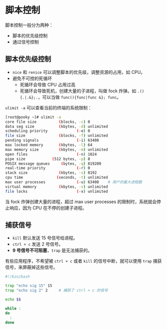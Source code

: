 # 脚本控制

脚本控制一般分为两种：

- 脚本的优先级控制
- 通过信号控制

## 脚本优先级控制

- `nice` 和 `renice` 可以调整脚本的优先级，调整资源的占用，如 CPU。
- 避免不可控的死循环
  - 死循环会导致 CPU 占用过高
  - 死循环会导致死机，创建大量的子进程，叫做 fock 炸弹。如 `.(){.|.&};.`，可以当做 `func(){func|func &}; func`。

`ulimit -a` 可以查看当前的终端的系统限制：

```bash
[root@pooky ~]# ulimit -a
core file size          (blocks, -c) 0
data seg size           (kbytes, -d) unlimited
scheduling priority             (-e) 0
file size               (blocks, -f) unlimited
pending signals                 (-i) 63408
max locked memory       (kbytes, -l) 64
max memory size         (kbytes, -m) unlimited
open files                      (-n) 1024
pipe size            (512 bytes, -p) 8
POSIX message queues     (bytes, -q) 819200
real-time priority              (-r) 0
stack size              (kbytes, -s) 8192
cpu time               (seconds, -t) unlimited
max user processes              (-u) 63408    # 用户的最大进程数
virtual memory          (kbytes, -v) unlimited
file locks                      (-x) unlimited

```

当 fock 炸弹创建大量的进程，超过 max user processes 的限制时，系统就会停止响应，因为 CPU 在不停的创建子进程。

## 捕获信号

- `kill` 默认发送 15 号信号给进程。
- `ctrl + c` 发送 2 号信号。
- **9 号信号不可阻塞**，`trap` 是无法捕获的。

有些应用程序，不希望被 `ctrl + c` 或者 `kill` 的信号中断，就可以使用 `trap` 捕获信号，来屏蔽掉这些信号。

```bash
#!/bin/bash

trap "echo sig 15" 15
trap "echo sig 2" 2     # 捕获了 ctrl + c 的信号

echo $$

while :
do
  :
done

```
